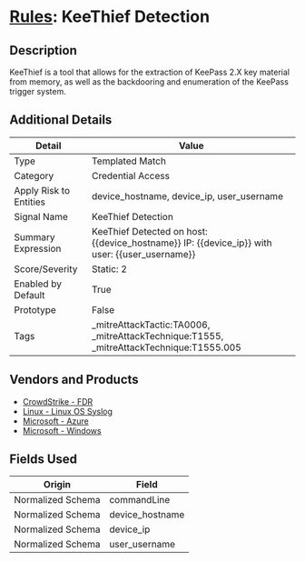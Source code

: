 # [Rules](README.md): KeeThief Detection

## Description
KeeThief is a tool that allows for the extraction of KeePass 2.X key material from memory, as well as the backdooring and enumeration of the KeePass trigger system.

## Additional Details
|Detail|Value|
|----|----|
|Type|Templated Match|
|Category|Credential Access|
|Apply Risk to Entities|device_hostname, device_ip, user_username|
|Signal Name|KeeThief Detection|
|Summary Expression|KeeThief Detected on host: {{device_hostname}} IP: {{device_ip}} with user: {{user_username}}|
|Score/Severity|Static: 2|
|Enabled by Default|True|
|Prototype|False|
|Tags|_mitreAttackTactic:TA0006, _mitreAttackTechnique:T1555, _mitreAttackTechnique:T1555.005|
## Vendors and Products
- [CrowdStrike - FDR](../products/569a3a44-c29f-492e-bcf4-5dc04e2ab0f3.md)
- [Linux - Linux OS Syslog](../products/0e20c932-d992-4bd4-b276-c15119ca5c0b.md)
- [Microsoft - Azure](../products/a1225af5-e778-4068-a9a2-47da93d1ff24.md)
- [Microsoft - Windows](../products/1ff7546c-cb36-4a24-87f7-89d2cecc5761.md)


## Fields Used

|Origin|Field|
|----|----|
|Normalized Schema|commandLine|
|Normalized Schema|device_hostname|
|Normalized Schema|device_ip|
|Normalized Schema|user_username|


